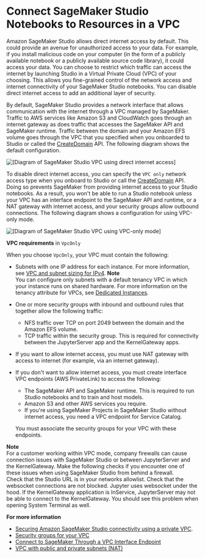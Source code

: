 # Connect SageMaker Studio Notebooks to Resources in a VPC<a name="studio-notebooks-and-internet-access"></a>

Amazon SageMaker Studio allows direct internet access by default\. This could provide an avenue for unauthorized access to your data\. For example, if you install malicious code on your computer \(in the form of a publicly available notebook or a publicly available source code library\), it could access your data\. You can choose to restrict which traffic can access the internet by launching Studio in a Virtual Private Cloud \(VPC\) of your choosing\. This allows you fine\-grained control of the network access and internet connectivity of your SageMaker Studio notebooks\. You can disable direct internet access to add an additional layer of security\.

By default, SageMaker Studio provides a network interface that allows communication with the internet through a VPC managed by SageMaker\. Traffic to AWS services like Amazon S3 and CloudWatch goes through an internet gateway as does traffic that accesses the SageMaker API and SageMaker runtime\. Traffic between the domain and your Amazon EFS volume goes through the VPC that you specified when you onboarded to Studio or called the [CreateDomain](https://docs.aws.amazon.com/sagemaker/latest/APIReference/API_CreateDomain.html) API\. The following diagram shows the default configuration\.

![\[Diagram of SageMaker Studio VPC using direct internet access\]](http://docs.aws.amazon.com/sagemaker/latest/dg/images/studio/studio-vpc-internet.png)

To disable direct internet access, you can specify the `VPC only` network access type when you onboard to Studio or call the [CreateDomain](https://docs.aws.amazon.com/sagemaker/latest/APIReference/API_CreateDomain.html) API\. Doing so prevents SageMaker from providing internet access to your Studio notebooks\. As a result, you won't be able to run a Studio notebook unless your VPC has an interface endpoint to the SageMaker API and runtime, or a NAT gateway with internet access, and your security groups allow outbound connections\. The following diagram shows a configuration for using VPC\-only mode\.

![\[Diagram of SageMaker Studio VPC using VPC-only mode\]](http://docs.aws.amazon.com/sagemaker/latest/dg/images/studio/studio-vpc-private.png)

**VPC requirements** in `VpcOnly`

When you choose `VpcOnly`, your VPC must contain the following:
+ Subnets with one IP address for each instance\. For more information, see [VPC and subnet sizing for IPv4](https://docs.aws.amazon.com/vpc/latest/userguide/VPC_Subnets.html#vpc-sizing-ipv4)\.
**Note**  
You can configure only subnets with a default tenancy VPC in which your instance runs on shared hardware\. For more information on the tenancy attribute for VPCs, see [Dedicated Instances](https://docs.aws.amazon.com/AWSEC2/latest/UserGuide/dedicated-instance.html)\.
+ One or more security groups with inbound and outbound rules that together allow the following traffic:
  + NFS traffic over TCP on port 2049 between the domain and the Amazon EFS volume\.
  + TCP traffic within the security group\. This is required for connectivity between the JupyterServer app and the KernelGateway apps\.
+ If you want to allow internet access, you must use NAT gateway with access to internet \(for example, via an internet gateway\)\.
+ If you don't want to allow internet access, you must create interface VPC endpoints \(AWS PrivateLink\) to access the following:
  + The SageMaker API and SageMaker runtime\. This is required to run Studio notebooks and to train and host models\.
  + Amazon S3 and other AWS services you require\.
  + If you're using SageMaker Projects in SageMaker Studio without internet access, you need a VPC endpoint for Service Catalog\.

  You must associate the security groups for your VPC with these endpoints\.

**Note**  
For a customer working within VPC mode, company firewalls can cause connection issues with SageMaker Studio or between JupyterServer and the KernelGateway\. Make the following checks if you encounter one of these issues when using SageMaker Studio from behind a firewall\.  
Check that the Studio URL is in your networks allowlist\.
Check that the websocket connections are not blocked\. Jupyter uses websocket under the hood\. If the KernelGateway application is InService, JupyterServer may not be able to connect to the KernelGateway\. You should see this problem when opening System Terminal as well\.

**For more information**
+ [Securing Amazon SageMaker Studio connectivity using a private VPC](http://aws.amazon.com/blogs/machine-learning/securing-amazon-sagemaker-studio-connectivity-using-a-private-vpc)\.
+ [Security groups for your VPC](https://docs.aws.amazon.com/vpc/latest/userguide/VPC_SecurityGroups.html)
+ [Connect to SageMaker Through a VPC Interface Endpoint](interface-vpc-endpoint.md)
+ [VPC with public and private subnets \(NAT\)](https://docs.aws.amazon.com/vpc/latest/userguide/VPC_Scenario2.html)